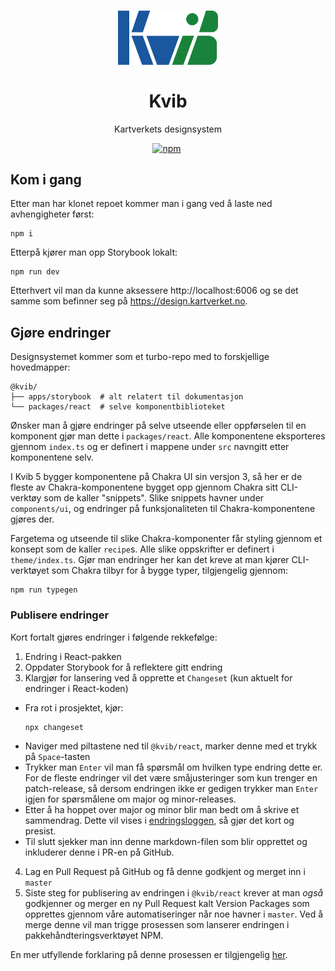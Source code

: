 <h1 align="center">
    <img src="./apps/storybook/public/assets/kvib.png" style="width:10rem" />
    <br/><br/>Kvib
</h1>

<div align="center">
    <p>Kartverkets designsystem</p>
    <p>
      <a href="https://www.npmjs.com/package/@kvib/react"><img alt="npm" src="https://img.shields.io/npm/v/@kvib/react?label=version" /></a>&nbsp;
    </p>
</div>

## Kom i gang

Etter man har klonet repoet kommer man i gang ved å laste ned avhengigheter først:

```
npm i
```

Etterpå kjører man opp Storybook lokalt:

```
npm run dev
```

Etterhvert vil man da kunne aksessere http://localhost:6006 og se det samme som befinner seg på https://design.kartverket.no.

## Gjøre endringer

Designsystemet kommer som et turbo-repo med to forskjellige hovedmapper:

```
@kvib/
├── apps/storybook  # alt relatert til dokumentasjon
└── packages/react  # selve komponentbiblioteket
```

Ønsker man å gjøre endringer på selve utseende eller oppførselen til en komponent gjør man dette i `packages/react`. Alle komponentene eksporteres gjennom `index.ts` og er definert i mappene under `src` navngitt etter komponentene selv.

I Kvib 5 bygger komponentene på Chakra UI sin versjon 3, så her er de fleste av Chakra-komponentene bygget opp gjennom Chakra sitt CLI-verktøy som de kaller "snippets". Slike snippets havner under `components/ui`, og endringer på funksjonaliteten til Chakra-komponentene gjøres der.

Fargetema og utseende til slike Chakra-komponenter får styling gjennom et konsept som de kaller `recipe`s. Alle slike oppskrifter er definert i `theme/index.ts`. Gjør man endringer her kan det kreve at man kjører CLI-verktøyet som Chakra tilbyr for å bygge typer, tilgjengelig gjennom:

```
npm run typegen
```

### Publisere endringer

Kort fortalt gjøres endringer i følgende rekkefølge:

1. Endring i React-pakken
2. Oppdater Storybook for å reflektere gitt endring
3. Klargjør for lansering ved å opprette et `Changeset` (kun aktuelt for endringer i React-koden)

- Fra rot i prosjektet, kjør:
  ```
  npx changeset
  ```
- Naviger med piltastene ned til `@kvib/react`, marker denne med et trykk på `Space`-tasten
- Trykker man `Enter` vil man få spørsmål om hvilken type endring dette er. For de fleste endringer vil det være småjusteringer som kun trenger en patch-release, så dersom endringen ikke er gedigen trykker man `Enter` igjen for spørsmålene om major og minor-releases.
- Etter å ha hoppet over major og minor blir man bedt om å skrive et sammendrag. Dette vil vises i [endringsloggen](https://design.kartverket.no/?path=/docs/endringslogg--docs), så gjør det kort og presist.
- Til slutt sjekker man inn denne markdown-filen som blir opprettet og inkluderer denne i PR-en på GitHub.

4. Lag en Pull Request på GitHub og få denne godkjent og merget inn i `master`
5. Siste steg for publisering av endringen i `@kvib/react` krever at man _også_ godkjenner og merger en ny Pull Request kalt Version Packages som opprettes gjennom våre automatiseringer når noe havner i `master`. Ved å merge denne vil man trigge prosessen som lanserer endringen i pakkehåndteringsverktøyet NPM.

En mer utfyllende forklaring på denne prosessen er tilgjengelig [her](https://design.kartverket.no/?path=/docs/kom-i-gang-for-utviklere--docs).
